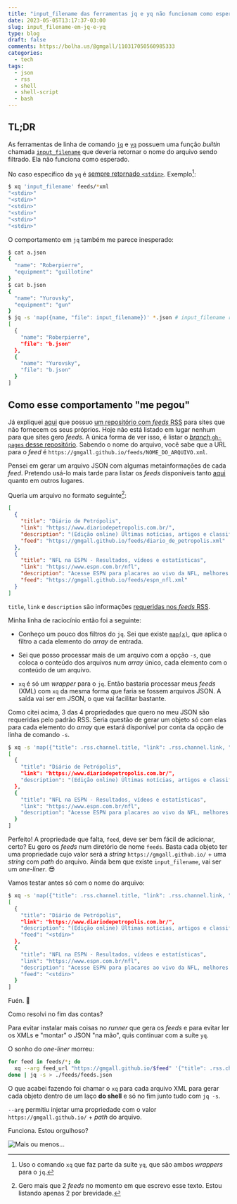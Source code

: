 ```yaml
---
title: "input_filename das ferramentas jq e yq não funcionam como esperado"
date: 2023-05-05T13:17:37-03:00
slug: input_filename-em-jq-e-yq
type: blog
draft: false
comments: https://bolha.us/@gmgall/110317050560985333
categories:
  - tech
tags:
  - json
  - rss
  - shell
  - shell-script
  - bash
---
```

## TL;DR

As ferramentas de linha de comando [`jq`](https://stedolan.github.io/jq/) e [`yq`](https://kislyuk.github.io/yq/) possuem uma função *builtin* chamada [`input_filename`](https://stedolan.github.io/jq/manual/#input_filename) que deveria retornar o nome do arquivo sendo filtrado. Ela não funciona como esperado.

No caso específico da `yq` é [sempre retornado `<stdin>`](https://github.com/kislyuk/yq/issues/84).  Exemplo[^1]:

```bash
$ xq 'input_filename' feeds/*xml
"<stdin>"
"<stdin>"
"<stdin>"
"<stdin>"
"<stdin>"
"<stdin>"
```

O comportamento em `jq` também me parece inesperado:

```bash
$ cat a.json 
{
  "name": "Roberpierre",
  "equipment": "guillotine"
}
$ cat b.json 
{
  "name": "Yurovsky",
  "equipment": "gun"
}
$ jq -s 'map({name, "file": input_filename})' *.json # input_filename retorna só o nome do último arquivo
[
  {
    "name": "Roberpierre",
    "file": "b.json"
  },
  {
    "name": "Yurovsky",
    "file": "b.json"
  }
]
```

## Como esse comportamento "me pegou"

Já expliquei [aqui](/blog/gerando-feeds-com-github-actions-e-os-servindo-com-github-pages/) que possuo [um repositório com *feeds* RSS](https://github.com/gmgall/feeds) para sites que não fornecem os seus próprios. Hoje não está listado em lugar nenhum para que sites gero *feeds*. A única forma de ver isso, é listar o [*branch* `gh-pages` desse repositório](https://github.com/gmgall/feeds/tree/gh-pages). Sabendo o nome do arquivo, você sabe que a URL para o *feed* é `https://gmgall.github.io/feeds/NOME_DO_ARQUIVO.xml`.

Pensei em gerar um arquivo JSON com algumas metainformações de cada *feed*. Pretendo usá-lo mais tarde para listar os *feeds* disponíveis tanto [aqui](https://gmgall.net/feeds) quanto em outros lugares.

Queria um arquivo no formato seguinte[^2]:

```JSON
[
  {
    "title": "Diário de Petrópolis",
    "link": "https://www.diariodepetropolis.com.br/",
    "description": "(Edição online) Últimas notícias, artigos e classificados da cidade.",
    "feed": "https://gmgall.github.io/feeds/diario_de_petropolis.xml"
  },
  {
    "title": "NFL na ESPN - Resultados, vídeos e estatísticas",
    "link": "https://www.espn.com.br/nfl",
    "description": "Acesse ESPN para placares ao vivo da NFL, melhores momentos e notícias. Assista à NFL pela ESPN no Star+",
    "feed": "https://gmgall.github.io/feeds/espn_nfl.xml"
  }
]
```

`title`, `link` e `description` são informações [requeridas nos *feeds* RSS](https://validator.w3.org/feed/docs/rss2.html#requiredChannelElements).

Minha linha de raciocínio então foi a seguinte:

* Conheço um pouco dos filtros do `jq`. Sei que existe [`map(x)`](https://stedolan.github.io/jq/manual/#map(x),map_values(x)), que aplica o filtro a cada elemento do *array* de entrada.

* Sei que posso processar mais de um arquivo com a opção `-s`, que coloca o conteúdo dos arquivos num *array* único, cada elemento com o conteúdo de um arquivo.

* `xq` é só um *wrapper* para o `jq`. Então bastaria processar meus *feeds* (XML) com `xq` da mesma forma que faria se fossem arquivos JSON. A saída vai ser em JSON, o que vai facilitar bastante.

Como citei acima, 3 das 4 propriedades que quero no meu JSON são requeridas pelo padrão RSS. Seria questão de gerar um objeto só com elas para cada elemento do *array* que estará disponível por conta da opção de linha de comando `-s`.

```bash
$ xq -s 'map({"title": .rss.channel.title, "link": .rss.channel.link, "description": .rss.channel.description })' feeds/*xml
[
  {
    "title": "Diário de Petrópolis",
    "link": "https://www.diariodepetropolis.com.br/",
    "description": "(Edição online) Últimas notícias, artigos e classificados da cidade."
  },
  {
    "title": "NFL na ESPN - Resultados, vídeos e estatísticas",
    "link": "https://www.espn.com.br/nfl",
    "description": "Acesse ESPN para placares ao vivo da NFL, melhores momentos e notícias. Assista à NFL pela ESPN no Star+"
  }
]
```

Perfeito! A propriedade que falta, `feed`, deve ser bem fácil de adicionar, certo? Eu gero os *feeds* num diretório de nome `feeds`. Basta cada objeto ter uma propriedade cujo valor será a *string* `https://gmgall.github.io/` + uma *string* com *path* do arquivo. Ainda bem que existe `input_filename`, vai ser um *one-liner*. 😎 

Vamos testar antes só com o nome do arquivo:

```bash
$ xq -s 'map({"title": .rss.channel.title, "link": .rss.channel.link, "description": .rss.channel.description, "feed": input_filename})' feeds/*xml
[
  {
    "title": "Diário de Petrópolis",
    "link": "https://www.diariodepetropolis.com.br/",
    "description": "(Edição online) Últimas notícias, artigos e classificados da cidade.",
    "feed": "<stdin>"
  },
  {
    "title": "NFL na ESPN - Resultados, vídeos e estatísticas",
    "link": "https://www.espn.com.br/nfl",
    "description": "Acesse ESPN para placares ao vivo da NFL, melhores momentos e notícias. Assista à NFL pela ESPN no Star+",
    "feed": "<stdin>"
  }
]
```

Fuén. 🤡 

Como resolvi no fim das contas?

Para evitar instalar mais coisas no *runner* que gera os *feeds* e para evitar ler os XMLs e "montar" o JSON "na mão", quis continuar com a suíte `yq`.

O sonho do *one-liner* morreu:

```bash
for feed in feeds/*; do
  xq --arg feed_url "https://gmgall.github.io/$feed" '{"title": .rss.channel.title, "link": .rss.channel.link, "description": .rss.channel.description, "feed": $feed_url}' "$feed"
done | jq -s > ./feeds/feeds.json
```

O que acabei fazendo foi chamar o `xq` para cada arquivo XML para gerar cada objeto dentro de um laço **do shell** e só no fim junto tudo com `jq -s`.

`--arg` permitiu injetar uma propriedade com o valor `https://gmgall.github.io/` + *path* do arquivo.

Funciona. Estou orgulhoso?

![Mais ou menos...](https://i.makeagif.com/media/9-25-2017/XOax9n.gif)

[^1]: Uso o comando `xq` que faz parte da suíte `yq`, que são ambos *wrappers* para o `jq`.
[^2]: Gero mais que 2 *feeds* no momento em que escrevo esse texto. Estou listando apenas 2 por brevidade.
